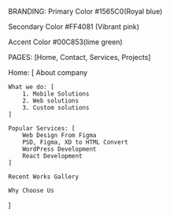 BRANDING:
Primary Color
#1565C0(Royal blue)

Secondary Color
#FF4081 (Vibrant pink)

Accent Color
#00C853(lime green)

PAGES: [Home, Contact, Services, Projects]

Home: [
About company

    What we do: [
        1. Mobile Solutions
        2. Web solutions
        3. Custom solutions
    ]

    Popular Services: [
        Web Design From Figma
        PSD, Figma, XD to HTML Convert
        WordPress Development
        React Development
    ]

    Recent Works Gallery

    Why Choose Us

]
